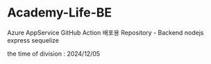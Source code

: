 # Academy-Life-BE

Azure AppService GitHub Action 배포용 Repository - Backend nodejs express sequelize

the time of division : 2024/12/05
